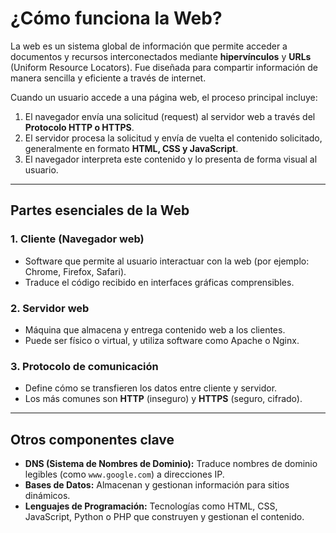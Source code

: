 # ¿Cómo funciona la Web?

La web es un sistema global de información que permite acceder a documentos y recursos interconectados mediante **hipervínculos** y **URLs** (Uniform Resource Locators). Fue diseñada para compartir información de manera sencilla y eficiente a través de internet.

Cuando un usuario accede a una página web, el proceso principal incluye:

1. El navegador envía una solicitud (request) al servidor web a través del **Protocolo HTTP o HTTPS**.
2. El servidor procesa la solicitud y envía de vuelta el contenido solicitado, generalmente en formato **HTML, CSS y JavaScript**.
3. El navegador interpreta este contenido y lo presenta de forma visual al usuario.

---

## Partes esenciales de la Web

### 1. **Cliente (Navegador web)**
   - Software que permite al usuario interactuar con la web (por ejemplo: Chrome, Firefox, Safari).
   - Traduce el código recibido en interfaces gráficas comprensibles.

### 2. **Servidor web**
   - Máquina que almacena y entrega contenido web a los clientes.
   - Puede ser físico o virtual, y utiliza software como Apache o Nginx.

### 3. **Protocolo de comunicación**
   - Define cómo se transfieren los datos entre cliente y servidor.
   - Los más comunes son **HTTP** (inseguro) y **HTTPS** (seguro, cifrado).

---

## Otros componentes clave

- **DNS (Sistema de Nombres de Dominio):** Traduce nombres de dominio legibles (como `www.google.com`) a direcciones IP.
- **Bases de Datos:** Almacenan y gestionan información para sitios dinámicos.
- **Lenguajes de Programación:** Tecnologías como HTML, CSS, JavaScript, Python o PHP que construyen y gestionan el contenido.

